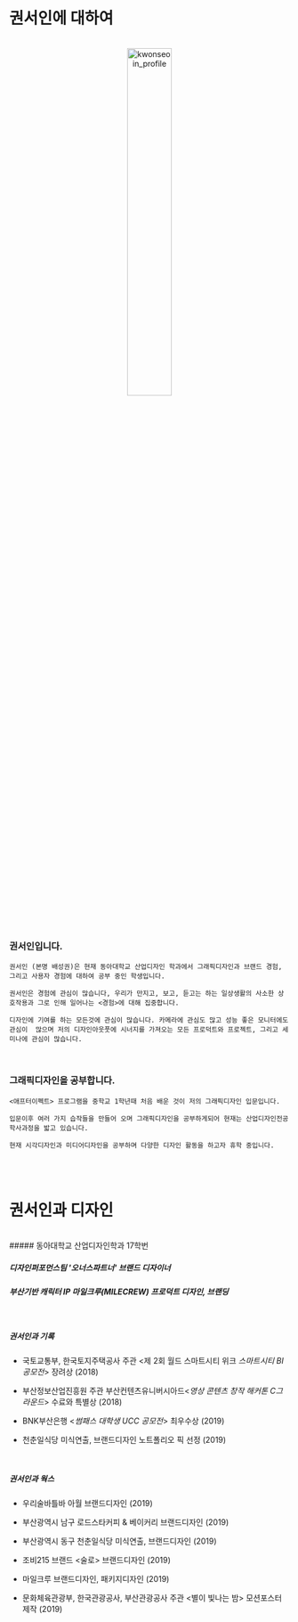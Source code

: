 
# 권서인에 대하여



<br>

<center><img src="https://user-images.githubusercontent.com/59531320/71925402-4fcec480-31d4-11ea-9668-45674c39b1a6.jpg" width="40%" height="40%" title="권서인의 초상  (2020, 캔버스에 유채)" alt="kwonseoin_profile"></img></center>
<br>



### 권서인입니다.

`권서인 (본명 배성권)은 현재 동아대학교 산업디자인 학과에서 그래픽디자인과 브랜드 경험, 그리고 사용자 경험에 대하여 공부 중인 학생입니다.`

`권서인은 경험에 관심이 많습니다, 우리가 만지고, 보고, 듣고는 하는 일상생활의 사소한 상호작용과 그로 인해 일어나는 <경험>에 대해 집중합니다.`

`디자인에 기여를 하는 모든것에 관심이 많습니다. 카메라에 관심도 많고 성능 좋은 모니터에도 관심이  많으며 저의 디자인아웃풋에 시너지를 가져오는 모든 프로덕트와 프로젝트, 그리고 세미나에 관심이 많습니다.`


 <br>

### 그래픽디자인을 공부합니다.

`<애프터이펙트> 프로그램을 중학교 1학년때 처음 배운 것이 저의 그래픽디자인 입문입니다.`

`입문이후 여러 가지 습작들을 만들어 오며 그래픽디자인을 공부하게되어
현재는 산업디자인전공 학사과정을 밟고 있습니다.`

`현재 시각디자인과 미디어디자인을 공부하며
다양한 디자인 활동을 하고자 휴학 중입니다.`

<br>
<br>


# 권서인과 디자인
<br>
##### 동아대학교 산업디자인학과 17학번

##### 디자인퍼포먼스팀 *'오너스파트너'* **브랜드 디자이너**

##### 부산기반 캐릭터 IP *마일크루(MILECREW)* **프로덕트 디자인, 브랜딩**

<br>


##### 권서인과 기록

  * 국토교통부, 한국토지주택공사 주관 <제 2회 월드 스마트시티 위크 *스마트시티 BI 공모전*>  장려상 (2018)

  * 부산정보산업진흥원 주관 부산컨텐츠유니버시아드<*영상 콘텐츠 창작 해커톤 C그라운드*> 수료와 특별상 (2018)

  * BNK부산은행 <*썸패스 대학생 UCC 공모전*> 최우수상 (2019)

  * 천춘일식당 미식연출, 브랜드디자인 노트폴리오 픽 선정 (2019)


  <br>


##### 권서인과 웍스

  * 우리술바틀바 아월 브랜드디자인 (2019)

  * 부산광역시 남구 로드스타커피 & 베이커리 브랜드디자인 (2019)

  * 부산광역시 동구 천춘일식당 미식연출, 브랜드디자인 (2019)

  * 조비215 브랜드 <술로> 브랜드디자인 (2019)

  * 마일크루 브랜드디자인, 패키지디자인 (2019)

  * 문화체육관광부, 한국관광공사, 부산관광공사 주관 <별이 빛나는 밤> 모션포스터 제작 (2019)

